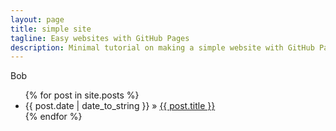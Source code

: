 ```yaml
---
layout: page
title: simple site
tagline: Easy websites with GitHub Pages
description: Minimal tutorial on making a simple website with GitHub Pages
---
```


Bob

<ul class="posts">
  {% for post in site.posts %}
    <li><span>{{ post.date | date_to_string }}</span> &raquo; <a href="{{ BASE_PATH }}{{ post.url }}">{{ post.title }}</a></li>
  {% endfor %}
</ul>
